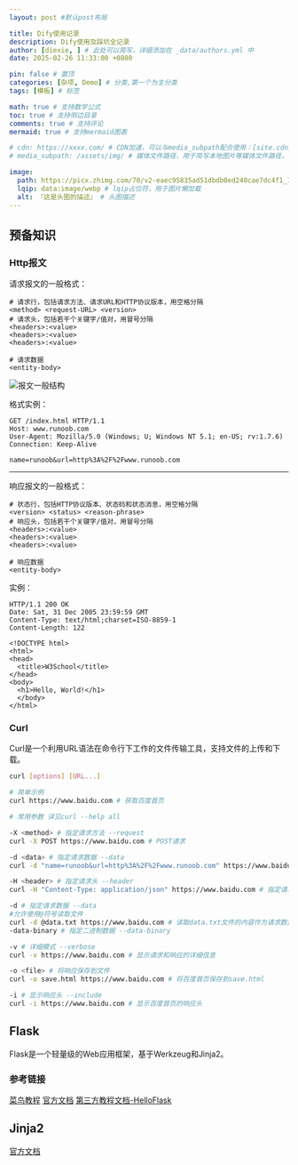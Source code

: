```yaml
---
layout: post #默认post布局

title: Dify使用记录
description: Dify使用及踩坑全记录
author: [diexie, ] # 此处可以简写，详细添加在 _data/authors.yml 中
date: 2025-02-26 11:33:00 +0800

pin: false # 置顶
categories: [杂项, Demo] # 分类,第一个为主分类
tags: [模板] # 标签

math: true # 支持数学公式
toc: true # 支持侧边目录
comments: true # 支持评论
mermaid: true # 支持mermaid图表

# cdn: https://xxxx.com/ # CDN加速，可以与media_subpath配合使用：[site.cdn/][page.media_subpath/]file.ext
# media_subpath: /assets/img/ # 媒体文件路径，用于简写本地图片等媒体文件路径，注意：封面图路径**会受影响**

image:
  path: https://picx.zhimg.com/70/v2-eaec95835ad51dbdb0ed240cae7dc4f1_1440w.avis?source=172ae18b&biz_tag=Post # 封面图
  lqip: data:image/webp # lqip占位符，用于图片懒加载
  alt: 『这是头图的描述』 # 头图描述
---
```


## 预备知识

### Http报文

请求报文的一般格式：

```
# 请求行，包括请求方法、请求URL和HTTP协议版本，用空格分隔
<method> <request-URL> <version> 
# 请求头，包括若干个关键字/值对，用冒号分隔
<headers>:<value>
<headers>:<value>
<headers>:<value>

# 请求数据
<entity-body>
```

![报文一般结构](https://www.runoob.com/wp-content/uploads/2013/11/2012072810301161.png)

格式实例：

```
GET /index.html HTTP/1.1
Host: www.runoob.com
User-Agent: Mozilla/5.0 (Windows; U; Windows NT 5.1; en-US; rv:1.7.6)
Connection: Keep-Alive

name=runoob&url=http%3A%2F%2Fwww.runoob.com
```

----

响应报文的一般格式：

```
# 状态行，包括HTTP协议版本、状态码和状态消息，用空格分隔
<version> <status> <reason-phrase>
# 响应头，包括若干个关键字/值对，用冒号分隔
<headers>:<value>
<headers>:<value>
<headers>:<value>

# 响应数据
<entity-body>
```

实例：

```
HTTP/1.1 200 OK
Date: Sat, 31 Dec 2005 23:59:59 GMT
Content-Type: text/html;charset=ISO-8859-1
Content-Length: 122

<!DOCTYPE html>
<html>
<head>
  <title>W3School</title>
</head>
<body>
  <h1>Hello, World!</h1>
  </body>
</html>
```

### Curl

Curl是一个利用URL语法在命令行下工作的文件传输工具，支持文件的上传和下载。

```bash
curl [options] [URL...]

# 简单示例
curl https://www.baidu.com # 获取百度首页

# 常用参数 详见curl --help all

-X <method> # 指定请求方法 --request
curl -X POST https://www.baidu.com # POST请求

-d <data> # 指定请求数据 --data
curl -d "name=runoob&url=http%3A%2F%2Fwww.runoob.com" https://www.baidu.com # POST请求

-H <header> # 指定请求头 --header
curl -H "Content-Type: application/json" https://www.baidu.com # 指定请求头

-d # 指定请求数据 --data
#允许使用@符号读取文件
curl -d @data.txt https://www.baidu.com # 读取data.txt文件的内容作为请求数据
-data-binary # 指定二进制数据 --data-binary

-v # 详细模式 --verbose
curl -v https://www.baidu.com # 显示请求和响应的详细信息

-o <file> # 将响应保存到文件
curl -o save.html https://www.baidu.com # 将百度首页保存到save.html

-i # 显示响应头 --include
curl -i https://www.baidu.com # 显示百度首页的响应头

```

## Flask

Flask是一个轻量级的Web应用框架，基于Werkzeug和Jinja2。

### 参考链接

[菜鸟教程](https://www.runoob.com/flask/flask-tutorial.html)
[官方文档](https://flask.palletsprojects.com/zh-cn/stable/#user-s-guide)
[第三方教程文档-HelloFlask](https://docs.helloflask.com/)

## Jinja2

[官方文档](https://docs.jinkan.org/docs/jinja2/)
